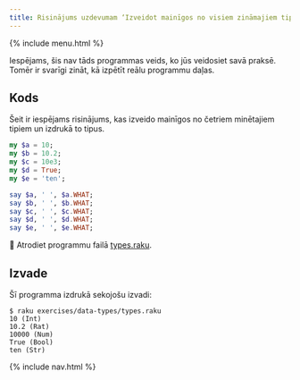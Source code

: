 ```yaml
---
title: Risinājums uzdevumam ‘Izveidot mainīgos no visiem zināmajiem tipiem’
---
```


{% include menu.html %}

Iespējams, šis nav tāds programmas veids, ko jūs veidosiet savā praksē. Tomēr ir svarīgi zināt, kā izpētīt reālu programmu daļas.

## Kods

Šeit ir iespējams risinājums, kas izveido mainīgos no četriem minētajiem tipiem un izdrukā to tipus.

```raku
my $a = 10;
my $b = 10.2;
my $c = 10e3;
my $d = True;
my $e = 'ten';

say $a, ' ', $a.WHAT;
say $b, ' ', $b.WHAT;
say $c, ' ', $c.WHAT;
say $d, ' ', $d.WHAT;
say $e, ' ', $e.WHAT;
```

🦋 Atrodiet programmu failā [types.raku](https://github.com/ash/raku-course/blob/master/exercises/typed-variables/types.raku).

## Izvade

Šī programma izdrukā sekojošu izvadi:

```console
$ raku exercises/data-types/types.raku
10 (Int)
10.2 (Rat)
10000 (Num)
True (Bool)
ten (Str)
```

{% include nav.html %}